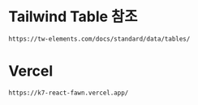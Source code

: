 # Tailwind Table 참조
    https://tw-elements.com/docs/standard/data/tables/
# Vercel
    https://k7-react-fawn.vercel.app/
